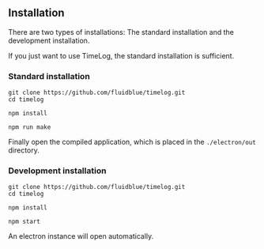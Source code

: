 ## Installation

There are two types of installations:
The standard installation and the development installation.

If you just want to use TimeLog, the standard installation is sufficient.


### Standard installation

```
git clone https://github.com/fluidblue/timelog.git
cd timelog

npm install

npm run make
```

Finally open the compiled application, which is placed in the `./electron/out` directory.


### Development installation

```
git clone https://github.com/fluidblue/timelog.git
cd timelog

npm install

npm start
```

An electron instance will open automatically.
